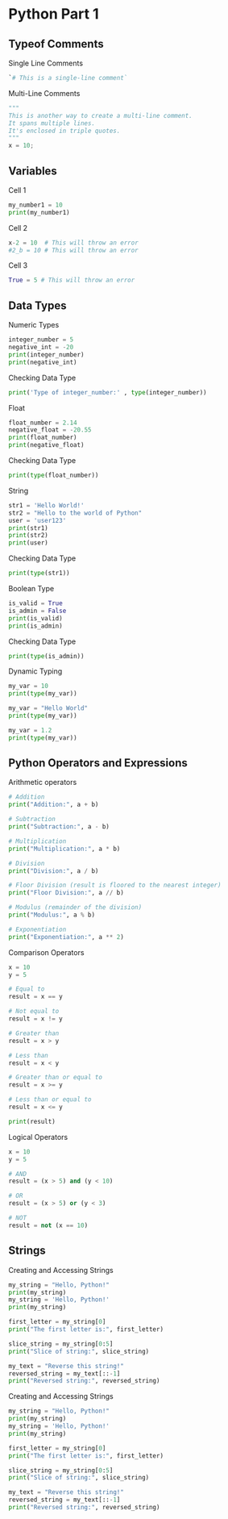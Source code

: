 # Python Part 1

## **Typeof Comments**
Single Line Comments
``` python
`# This is a single-line comment`
```

Multi-Line Comments
``` python
"""
This is another way to create a multi-line comment.
It spans multiple lines.
It's enclosed in triple quotes.
"""
x = 10;
```




## **Variables**
Cell 1
``` python
my_number1 = 10
print(my_number1)
```
Cell 2
``` python
x-2 = 10  # This will throw an error
#2_b = 10 # This will throw an error
```
Cell 3
``` python
True = 5 # This will throw an error
```




## **Data Types**
Numeric Types
``` python
integer_number = 5
negative_int = -20
print(integer_number)
print(negative_int)
```
Checking Data Type
``` python
print('Type of integer_number:' , type(integer_number))
```



Float 
``` python
float_number = 2.14
negative_float = -20.55
print(float_number)
print(negative_float)
```
Checking Data Type
``` python
print(type(float_number))
```

String 
``` python
str1 = 'Hello World!'
str2 = "Hello to the world of Python"
user = 'user123'
print(str1)
print(str2)
print(user)
```
Checking Data Type
``` python
print(type(str1))
```



Boolean Type 
``` python
is_valid = True
is_admin = False
print(is_valid)
print(is_admin)
```
Checking Data Type
``` python
print(type(is_admin))
```


Dynamic Typing
``` python
my_var = 10
print(type(my_var))

my_var = "Hello World"
print(type(my_var))

my_var = 1.2
print(type(my_var))
```



## Python Operators and Expressions
Arithmetic operators
``` python
# Addition
print("Addition:", a + b)

# Subtraction
print("Subtraction:", a - b)

# Multiplication
print("Multiplication:", a * b)

# Division
print("Division:", a / b)

# Floor Division (result is floored to the nearest integer)
print("Floor Division:", a // b)

# Modulus (remainder of the division)
print("Modulus:", a % b)

# Exponentiation
print("Exponentiation:", a ** 2)
```


Comparison Operators
``` python
x = 10
y = 5

# Equal to
result = x == y

# Not equal to
result = x != y

# Greater than
result = x > y

# Less than
result = x < y

# Greater than or equal to
result = x >= y

# Less than or equal to
result = x <= y

print(result)
```



Logical Operators
``` python
x = 10
y = 5

# AND
result = (x > 5) and (y < 10)

# OR
result = (x > 5) or (y < 3)

# NOT
result = not (x == 10)
```





## Strings
Creating and Accessing Strings
``` python
my_string = "Hello, Python!"
print(my_string)
my_string = 'Hello, Python!'
print(my_string)

first_letter = my_string[0]
print("The first letter is:", first_letter)

slice_string = my_string[0:5]
print("Slice of string:", slice_string)

my_text = "Reverse this string!"
reversed_string = my_text[::-1]
print("Reversed string:", reversed_string)
```

Creating and Accessing Strings
``` python
my_string = "Hello, Python!"
print(my_string)
my_string = 'Hello, Python!'
print(my_string)

first_letter = my_string[0]
print("The first letter is:", first_letter)

slice_string = my_string[0:5]
print("Slice of string:", slice_string)

my_text = "Reverse this string!"
reversed_string = my_text[::-1]
print("Reversed string:", reversed_string)
```



